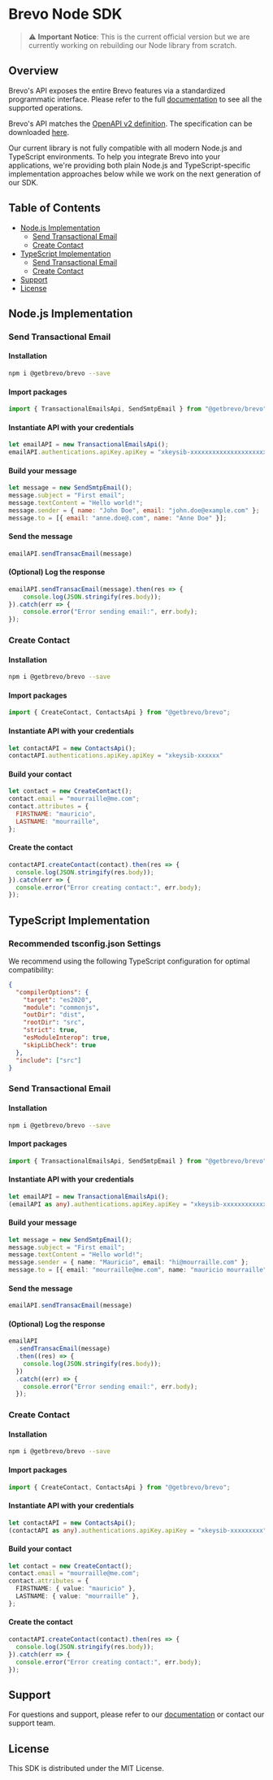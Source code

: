 # Brevo Node SDK

> ⚠️ **Important Notice**: This is the current official version but we are currently working on rebuilding our Node library from scratch.

## Overview

Brevo's API exposes the entire Brevo features via a standardized programmatic interface. Please refer to the full [documentation](https://developers.brevo.com) to see all the supported operations.

Brevo's API matches the [OpenAPI v2 definition](https://www.openapis.org/). The specification can be downloaded [here](https://api.brevo.com/v3/swagger_definition_v3.yml).

Our current library is not fully compatible with all modern Node.js and TypeScript environments. To help you integrate Brevo into your applications, we're providing both plain Node.js and TypeScript-specific implementation approaches below while we work on the next generation of our SDK.

## Table of Contents

- [Node.js Implementation](#nodejs-implementation)
  - [Send Transactional Email](#send-transactional-email)
  - [Create Contact](#create-contact)
- [TypeScript Implementation](#typescript-implementation)
  - [Send Transactional Email](#send-transactional-email-1)
  - [Create Contact](#create-contact-1)
- [Support](#support)
- [License](#license)

## Node.js Implementation

### Send Transactional Email

#### Installation

```bash
npm i @getbrevo/brevo --save
```

#### Import packages

```javascript
import { TransactionalEmailsApi, SendSmtpEmail } from "@getbrevo/brevo";
```

#### Instantiate API with your credentials

```javascript
let emailAPI = new TransactionalEmailsApi();
emailAPI.authentications.apiKey.apiKey = "xkeysib-xxxxxxxxxxxxxxxxxxxxx"
```

#### Build your message

```javascript
let message = new SendSmtpEmail();
message.subject = "First email";
message.textContent = "Hello world!";
message.sender = { name: "John Doe", email: "john.doe@example.com" };
message.to = [{ email: "anne.doe@.com", name: "Anne Doe" }];
```

#### Send the message

```javascript
emailAPI.sendTransacEmail(message)
```

#### (Optional) Log the response

```javascript
emailAPI.sendTransacEmail(message).then(res => {
    console.log(JSON.stringify(res.body));
}).catch(err => {
    console.error("Error sending email:", err.body);
});
```

### Create Contact

#### Installation

```bash
npm i @getbrevo/brevo --save
```

#### Import packages

```javascript
import { CreateContact, ContactsApi } from "@getbrevo/brevo";
```

#### Instantiate API with your credentials

```javascript
let contactAPI = new ContactsApi();
contactAPI.authentications.apiKey.apiKey = "xkeysib-xxxxxx"
```

#### Build your contact

```javascript
let contact = new CreateContact();
contact.email = "mourraille@me.com";
contact.attributes = {
  FIRSTNAME: "mauricio",
  LASTNAME: "mourraille",
};
```

#### Create the contact

```javascript
contactAPI.createContact(contact).then(res => {
  console.log(JSON.stringify(res.body));
}).catch(err => {
  console.error("Error creating contact:", err.body);
});
```

## TypeScript Implementation

### Recommended tsconfig.json Settings

We recommend using the following TypeScript configuration for optimal compatibility:

```json
{
  "compilerOptions": {
    "target": "es2020",
    "module": "commonjs",
    "outDir": "dist",
    "rootDir": "src",
    "strict": true,
    "esModuleInterop": true,
    "skipLibCheck": true
  },
  "include": ["src"]
}
```

### Send Transactional Email

#### Installation

```bash
npm i @getbrevo/brevo --save
```

#### Import packages

```typescript
import { TransactionalEmailsApi, SendSmtpEmail } from "@getbrevo/brevo";
```

#### Instantiate API with your credentials

```typescript
let emailAPI = new TransactionalEmailsApi();
(emailAPI as any).authentications.apiKey.apiKey = "xkeysib-xxxxxxxxxxxxxxxxxxxxx";
```

#### Build your message

```typescript
let message = new SendSmtpEmail();
message.subject = "First email";
message.textContent = "Hello world!";
message.sender = { name: "Mauricio", email: "hi@mourraille.com" };
message.to = [{ email: "mourraille@me.com", name: "mauricio mourraille" }];
```

#### Send the message

```typescript
emailAPI.sendTransacEmail(message)
```

#### (Optional) Log the response

```typescript
emailAPI
  .sendTransacEmail(message)
  .then((res) => {
    console.log(JSON.stringify(res.body));
  })
  .catch((err) => {
    console.error("Error sending email:", err.body);
  });
```

### Create Contact

#### Installation

```bash
npm i @getbrevo/brevo --save
```

#### Import packages

```typescript
import { CreateContact, ContactsApi } from "@getbrevo/brevo";
```

#### Instantiate API with your credentials

```typescript
let contactAPI = new ContactsApi();
(contactAPI as any).authentications.apiKey.apiKey = "xkeysib-xxxxxxxxx"
```

#### Build your contact

```typescript
let contact = new CreateContact();
contact.email = "mourraille@me.com";
contact.attributes = {
  FIRSTNAME: { value: "mauricio" },
  LASTNAME: { value: "mourraille" },
};
```

#### Create the contact

```typescript
contactAPI.createContact(contact).then(res => {
  console.log(JSON.stringify(res.body));
}).catch(err => {
  console.error("Error creating contact:", err.body);
});
```

## Support

For questions and support, please refer to our [documentation](https://developers.brevo.com) or contact our support team.

## License

This SDK is distributed under the MIT License.
